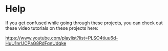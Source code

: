 # Help

If you get confused while going through these projects, you can check out these video tutorials on these projects here:

https://www.youtube.com/playlist?list=PLSO4tiuu6d-HuU1nrUCPaG8RdFqnUdqke